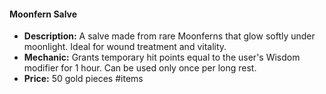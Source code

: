 #### Moonfern Salve

- **Description:** A salve made from rare Moonferns that glow softly under moonlight. Ideal for wound treatment and vitality.
- **Mechanic:** Grants temporary hit points equal to the user's Wisdom modifier for 1 hour. Can be used only once per long rest.
- **Price:** 50 gold pieces
#items